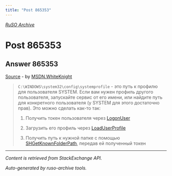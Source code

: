 ```yaml
---
title: "Post 865353"
---
```

<p><i><a href="https://github.com/MSDN-WhiteKnight/ruso-archive/">RuSO Archive</a></i></p>
<h1>Post 865353</h1>
<h2>Answer 865353</h2>
<p><a href="https://ru.stackoverflow.com/a/865353/">Source</a> - by <a href="https://ru.stackoverflow.com/users/240512/msdn-whiteknight">MSDN.WhiteKnight</a></p>
<blockquote>
<p><code>C:\WINDOWS\system32\config\systemprofile</code> - это путь к профилю для пользователя SYSTEM. Если вам нужен профиль другого пользователя, запускайте сервис от его имени, или найдите путь для конкретного пользователя (у SYSTEM для этого достаточно прав). Это можно сделать как-то так:</p>

<ol>
<li><p>Получить токен пользователя через <a href="https://msdn.microsoft.com/a6d880a0-0aed-4bdb-89c9-4f667ecb510e" rel="nofollow noreferrer">LogonUser</a></p></li>
<li><p>Загрузить его профиль через <a href="https://docs.microsoft.com/ru-ru/windows/desktop/api/userenv/nf-userenv-loaduserprofilew" rel="nofollow noreferrer">LoadUserProfile</a></p></li>
<li><p>Получить путь к нужной папке с помощью <a href="https://docs.microsoft.com/ru-ru/windows/desktop/api/shlobj_core/nf-shlobj_core-shgetknownfolderpath" rel="nofollow noreferrer">SHGetKnownFolderPath</a>, передав ей полученный токен</p></li>
</ol>

</blockquote>
<hr/>
<p><i>Content is retrieved from StackExchange API. </i></p>
<p><i>Auto-generated by ruso-archive tools. </i></p>
